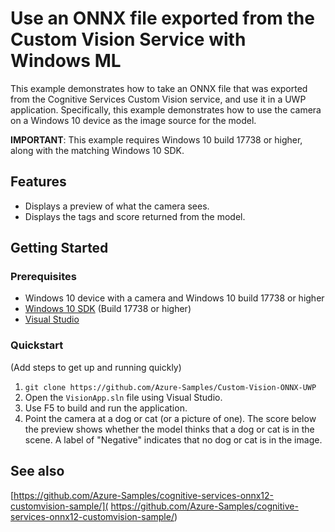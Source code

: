 # Use an ONNX file exported from the Custom Vision Service with Windows ML

This example demonstrates how to take an ONNX file that was exported from the Cognitive Services Custom Vision service, and use it in a UWP application. Specifically, this example demonstrates how to use the camera on a Windows 10 device as the image source for the model.

__IMPORTANT__: This example requires Windows 10 build 17738 or higher, along with the matching Windows 10 SDK.


## Features

* Displays a preview of what the camera sees.
* Displays the tags and score returned from the model.

## Getting Started

### Prerequisites

- Windows 10 device with a camera and Windows 10 build 17738 or higher
- [Windows 10 SDK](https://developer.microsoft.com/windows/downloads/windows-10-sdk) (Build 17738 or higher)
- [Visual Studio](https://developer.microsoft.com/windows/downloads)

### Quickstart
(Add steps to get up and running quickly)

1. `git clone https://github.com/Azure-Samples/Custom-Vision-ONNX-UWP`
2. Open the `VisionApp.sln` file using Visual Studio.
3. Use F5 to build and run the application.
4. Point the camera at a dog or cat (or a picture of one). The score below the preview shows whether the model thinks that a dog or cat is in the scene. A label of "Negative" indicates that no dog or cat is in the image. 

## See also

[https://github.com/Azure-Samples/cognitive-services-onnx12-customvision-sample/](
https://github.com/Azure-Samples/cognitive-services-onnx12-customvision-sample/)